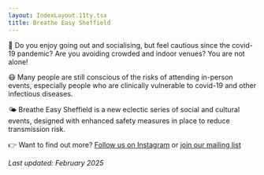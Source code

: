 ```yaml
---
layout: IndexLayout.11ty.tsx
title: Breathe Easy Sheffield
---
```

💃 Do you enjoy going out and socialising, but feel cautious since the
covid-19 pandemic? Are you avoiding crowded and indoor venues? You are
not alone!

😷 Many people are still conscious of the risks of attending
in-person events, especially people who are clinically vulnerable to
covid-19 and other infectious diseases.

🌤️ Breathe Easy Sheffield is a new eclectic series of social and
cultural events, designed with enhanced safety measures in place to
reduce transmission risk. 

👉 Want to find out more? [Follow us on Instagram](https://www.instagram.com/breatheeasysheffield/) or [join our mailing list](http://eepurl.com/iQfyS2)

*Last updated: February 2025*
